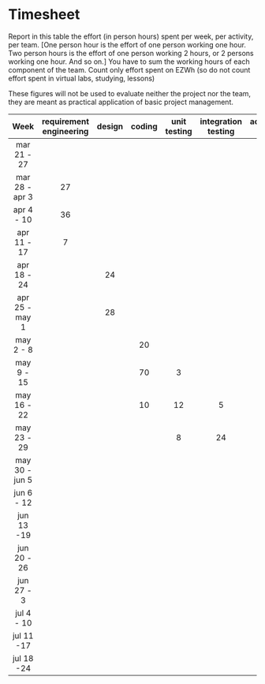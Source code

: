# Timesheet

Report in this table the effort (in person hours) spent per week, per activity, per team. 
[One person hour is the effort of one person working one hour.
Two person hours is the effort of one person working 2 hours, or 2 persons working one hour. And so on.]
You have to sum the working hours of each component of the team.
Count only effort spent on EZWh (so do not count effort spent in virtual labs, studying, lessons)

These figures will not be used to evaluate neither the project nor the team, they are meant as practical application of basic project management.

| Week | requirement engineering | design | coding | unit testing | integration testing | acceptance testing | management | git maven |
|:-----------:|:--------:|:-----------:|:-----------:|:----------:|:------------:|:---------------:|:-------------:|:--------------:|
| mar 21 - 27 | | | | | | | 3 | |
| mar 28 - apr 3 |27|| | | | | |1 |
| apr 4 - 10 | 36 | | | | | | 1| |
| apr 11 - 17|7 | | | | | | |1 | 
| apr 18 - 24| |24| | | | |1|1| 
| apr 25 - may 1 | |28 | | | | | |1| 
| may 2 - 8  | | | 20| | | | | | 
| may 9 - 15| | | 70|3| | | | | 
| may 16 - 22| | |10 |12|5| | | | 
| may 23 - 29| | | |8 |24 |24| | | 
| may 30 - jun 5 | | | | | |24 | | | 
| jun 6 - 12 | | | | | | | 2|1 | 
| jun 13 -19 | | | | | | | 6| | 
| jun 20 - 26 | | | | | | | | | 
| jun 27 - 3 | | | | | | | | | 
| jul 4 - 10 | | | | | | | | | 
| jul 11 -17 | | | | | | | | |
| jul 18 -24 | | | | | | | | |
